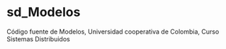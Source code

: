 # sd_Modelos
Código fuente de Modelos, Universidad cooperativa de Colombia, Curso Sistemas Distribuidos
